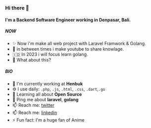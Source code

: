 ### Hi there 👋

#### I'm a Backend Software Engineer working in Denpasar, Bali.

##### NOW

- ✨ Now i'm make all web project with Laravel Framwork & Golang.
- 🤖 in between times i make youtube to share knowlage.
- 🇮🇩 In 2023 i will focus learn golang.
- 🍑 What about this?

##### BIO

- 🏢 I'm currently working at **Henbuk**
- ⚙️ I use daily: `.php`, `.js`, `.html`, `.css`, `.dart`,`.go`
- 🌱 Learning all about **Open Source**
- 💬 Ping me about **laravel**, **golang**
- 📫 Reach me: [twitter](https://twitter.com/yaza91446384)
- 📫 Reach me: [linkedin](https://id.linkedin.com/in/putuyaza)
- ⚡️ Fun fact: I'm a huge fan of Anime
